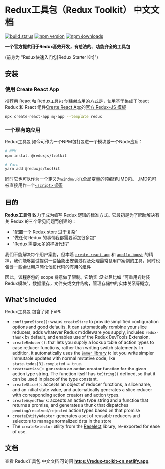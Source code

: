 # Redux工具包（Redux Toolkit） 中文文档

[![build status](https://img.shields.io/travis/reduxjs/redux-toolkit/master.svg?style=flat-square)](https://travis-ci.org/reduxjs/redux-toolkit)
[![npm version](https://img.shields.io/npm/v/@reduxjs/toolkit.svg?style=flat-square)](https://www.npmjs.com/package/@reduxjs/toolkit)
[![npm downloads](https://img.shields.io/npm/dm/@reduxjs/toolkit.svg?style=flat-square&label=RTK+downloads)](https://www.npmjs.com/package/@reduxjs/toolkit)

**一个官方提供用于Redux高效开发，有想法的、功能齐全的工具包**

(前身为 "Redux快速入门包[Redux Starter Kit]")

## 安装

### 使用 Create React App

推荐用 React 和 Redux工具包 创建新应用的方式是，使用基于集成了React Redux 和 React 组件[Create React App](https://github.com/facebook/create-react-app)的[官方 Redux+JS 模板](https://github.com/reduxjs/cra-template-redux)

```sh
npx create-react-app my-app --template redux
```

### 一个现有的应用

Redux工具包 如今可作为一个NPM包打包进一个模块或一个Node应用：

```bash
# NPM
npm install @reduxjs/toolkit

# Yarn
yarn add @reduxjs/toolkit
```

同时它也可以作为一个定义为`window.RTK`全局变量的预编译UMD包。
UMD包可被直接用作一个[`<script>` 标签](https://unpkg.com/@reduxjs/toolkit/dist/redux-toolkit.umd.js)

## 目的

**Redux工具包** 致力于成为编写 Redux 逻辑的标准方式。它最初是为了帮助解决有关 Redux 的三个常见问题而创建的：

- "配置一个 Redux store 过于复杂"
- "做任何 Redux 的事情我都需要添加很多包"
- "Redux 需要太多的样板代码"

我们不能解决每个用户案例，但本着 [`create-react-app`](https://github.com/facebook/create-react-app) 和 [`apollo-boost`](https://dev-blog.apollodata.com/zero-config-graphql-state-management-27b1f1b3c2c3) 的精神，我们能够尝试提供一些抽象出安装过程及处理最常见用户案例的工具，同时也包含一些会让用户简化他们代码的有用的组件

因此，该程序包的 scope 特意做了限制。它确实 _没_ 处理比如 “可重用的封装Redux模块”，数据缓存，文件夹或文件结构，管理存储中的实体关系等概念。

## What's Included

Redux工具包 包含了如下API:

- `configureStore()`: wraps `createStore` to provide simplified configuration options and good defaults. It can automatically combine your slice reducers, adds whatever Redux middleware you supply, includes `redux-thunk` by default, and enables use of the Redux DevTools Extension.
- `createReducer()`: that lets you supply a lookup table of action types to case reducer functions, rather than writing switch statements. In addition, it automatically uses the [`immer` library](https://github.com/mweststrate/immer) to let you write simpler immutable updates with normal mutative code, like `state.todos[3].completed = true`.
- `createAction()`: generates an action creator function for the given action type string. The function itself has `toString()` defined, so that it can be used in place of the type constant.
- `createSlice()`: accepts an object of reducer functions, a slice name, and an initial state value, and automatically generates a slice reducer with corresponding action creators and action types.
- `createAsyncThunk`: accepts an action type string and a function that returns a promise, and generates a thunk that dispatches `pending/resolved/rejected` action types based on that promise
- `createEntityAdapter`: generates a set of reusable reducers and selectors to manage normalized data in the store
- The `createSelector` utility from the [Reselect](https://github.com/reduxjs/reselect) library, re-exported for ease of use.

## 文档

查看 Redux工具包 中文文档 可访问 **https://redux-toolkit-cn.netlify.app**.
